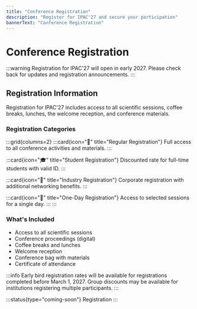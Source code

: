 ```yaml
---
title: "Conference Registration"
description: "Register for IPAC'27 and secure your participation"
bannerText: "Conference Registration"
---
```


# Conference Registration

:::warning
Registration for IPAC'27 will open in early 2027. Please check back for updates and registration announcements.
:::

## Registration Information

Registration for IPAC'27 includes access to all scientific sessions, coffee breaks, lunches, the welcome reception, and conference materials.

### Registration Categories

:::grid{columns=2}
:::card{icon="🎫" title="Regular Registration"}
Full access to all conference activities and materials.
:::

:::card{icon="🎓" title="Student Registration"}
Discounted rate for full-time students with valid ID.
:::

:::card{icon="🏢" title="Industry Registration"}
Corporate registration with additional networking benefits.
:::

:::card{icon="📅" title="One-Day Registration"}
Access to selected sessions for a single day.
:::
:::

### What's Included

- Access to all scientific sessions
- Conference proceedings (digital)
- Coffee breaks and lunches
- Welcome reception
- Conference bag with materials
- Certificate of attendance

:::info
Early bird registration rates will be available for registrations completed before March 1, 2027. Group discounts may be available for institutions registering multiple participants.
:::

:::status{type="coming-soon"}
Registration
:::
